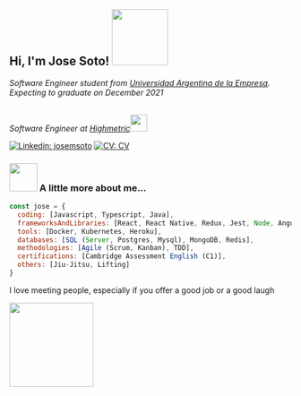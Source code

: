 <h2> Hi, I'm Jose Soto! <img src="https://media.giphy.com/media/oDLDbBgf0dkis/giphy.gif" width="100"></h2>
<p><em>Software Engineer student from <a href="https://www.uade.edu.ar/">Universidad Argentina de la Empresa</a>. Expecting to graduate on December 2021

</br>Software Engineer at <a href="https://www.highmetric.com/">Highmetric</a><img src="https://media.giphy.com/media/WUlplcMpOCEmTGBtBW/giphy.gif" width="30"> 
</em>
</p>

[![Linkedin: josemsoto](https://img.shields.io/badge/-linkedIn-blue)](https://www.linkedin.com/in/jmiguelsoto/)
[![CV: CV](https://img.shields.io/badge/-CV-green)](https://docs.google.com/document/d/1PSh56jXr6Ziz3jONta8YvNk9IR-qCahADXaNMQs-d_E/edit?usp=sharing)

### <img src="https://media.giphy.com/media/WUlplcMpOCEmTGBtBW/giphy.gif" width="50"> A little more about me...  

```javascript
const jose = {
  coding: [Javascript, Typescript, Java],
  frameworksAndLibraries: [React, React Native, Redux, Jest, Node, Angular, Spring],
  tools: [Docker, Kubernetes, Heroku],
  databases: [SQL (Server, Postgres, Mysql), MongoDB, Redis],
  methodologies: [Agile (Scrum, Kanban), TDD],
  certifications: [Cambridge Assessment English (C1)],
  others: [Jiu-Jitsu, Lifting]
}
```
<p>I love meeting people, especially if you offer a good job or a good laugh<br></p>
<img src="https://media.giphy.com/media/Z9oFSDmFcc16JXkSeS/giphy.gif" width="150">
